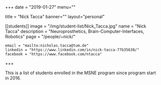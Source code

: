 
+++
date = "2019-01-27"
menu=""


title = "Nick Tacca"
banner=""
layout="personal"

[[students]]
    image = "/img/student-list/Nick_Tacca.jpg"
    name = "Nick Tacca"
    description = "Neuroprosthetics, Brain-Computer-Interfaces, Robotics"
    page = "/people/~nick/"

    email = "mailto:nicholas.tacca@tum.de"
    linkedin = "https://www.linkedin.com/in/nick-tacca-77b35630/"
    facebook = "https://www.facebook.com/ntacca"


+++

This is a list of students enrolled in the MSNE program since program start in 2016.

